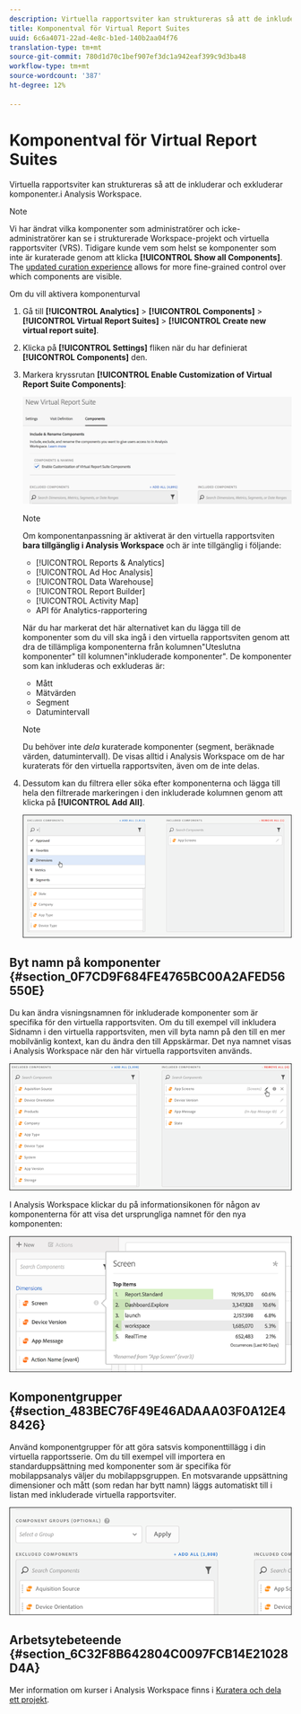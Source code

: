 ```yaml
---
description: Virtuella rapportsviter kan struktureras så att de inkluderar och exkluderar komponenter.i Analysis Workspace.
title: Komponentval för Virtual Report Suites
uuid: 6c6a4071-22ad-4e8c-b1ed-140b2aa04f76
translation-type: tm+mt
source-git-commit: 780d1d70c1bef907ef3dc1a942eaf399c9d3ba48
workflow-type: tm+mt
source-wordcount: '387'
ht-degree: 12%

---
```



# Komponentval för Virtual Report Suites

Virtuella rapportsviter kan struktureras så att de inkluderar och exkluderar komponenter.i Analysis Workspace.

>[!NOTE]
>
>Vi har ändrat vilka komponenter som administratörer och icke-administratörer kan se i strukturerade Workspace-projekt och virtuella rapportsviter (VRS). Tidigare kunde vem som helst se komponenter som inte är kuraterade genom att klicka **[!UICONTROL Show all Components]**. The [updated curation experience](/help/analyze/analysis-workspace/curate-share/curate.md) allows for more fine-grained control over which components are visible.

Om du vill aktivera komponenturval

1. Gå till **[!UICONTROL Analytics]** > **[!UICONTROL Components]** > **[!UICONTROL Virtual Report Suites]** > **[!UICONTROL Create new virtual report suite]**.
1. Klicka på **[!UICONTROL Settings]** fliken när du har definierat **[!UICONTROL Components]** den.

1. Markera kryssrutan **[!UICONTROL Enable Customization of Virtual Report Suite Components]**:

   ![](assets/vrs-enable.png)

   >[!NOTE]
   >
   >Om komponentanpassning är aktiverat är den virtuella rapportsviten **bara tillgänglig i Analysis Workspace** och är inte tillgänglig i följande:

   * [!UICONTROL Reports & Analytics]
   * [!UICONTROL Ad Hoc Analysis]
   * [!UICONTROL Data Warehouse]
   * [!UICONTROL Report Builder]
   * [!UICONTROL Activity Map]
   * API för Analytics-rapportering

   När du har markerat det här alternativet kan du lägga till de komponenter som du vill ska ingå i den virtuella rapportsviten genom att dra de tillämpliga komponenterna från kolumnen&quot;Uteslutna komponenter&quot; till kolumnen&quot;inkluderade komponenter&quot;. De komponenter som kan inkluderas och exkluderas är:

   * Mått
   * Mätvärden
   * Segment
   * Datumintervall

   >[!NOTE]
   >
   >Du behöver inte *dela* kuraterade komponenter (segment, beräknade värden, datumintervall). De visas alltid i Analysis Workspace om de har kuraterats för den virtuella rapportsviten, även om de inte delas.

1. Dessutom kan du filtrera eller söka efter komponenterna och lägga till hela den filtrerade markeringen i den inkluderade kolumnen genom att klicka på **[!UICONTROL Add All]**.

   ![](assets/vrs-add-all.png)

## Byt namn på komponenter {#section_0F7CD9F684FE4765BC00A2AFED56550E}

Du kan ändra visningsnamnen för inkluderade komponenter som är specifika för den virtuella rapportsviten. Om du till exempel vill inkludera Sidnamn i den virtuella rapportsviten, men vill byta namn på den till en mer mobilvänlig kontext, kan du ändra den till Appskärmar. Det nya namnet visas i Analysis Workspace när den här virtuella rapportsviten används.

![](assets/vrs-rename-component.png)

I Analysis Workspace klickar du på informationsikonen för någon av komponenterna för att visa det ursprungliga namnet för den nya komponenten:

![](assets/vrs-aw-renamed.png)

## Komponentgrupper {#section_483BEC76F49E46ADAAA03F0A12E48426}

Använd komponentgrupper för att göra satsvis komponenttillägg i din virtuella rapportsserie. Om du till exempel vill importera en standarduppsättning med komponenter som är specifika för mobilappsanalys väljer du mobilappsgruppen. En motsvarande uppsättning dimensioner och mått (som redan har bytt namn) läggs automatiskt till i listan med inkluderade virtuella rapportsviter.

![](assets/vrs-comp-grp.png)

## Arbetsytebeteende {#section_6C32F8B642804C0097FCB14E21028D4A}

Mer information om kurser i Analysis Workspace finns i [Kuratera och dela ett projekt](https://docs.adobe.com/content/help/en/analytics/analyze/analysis-workspace/curate-share/curate.html).
